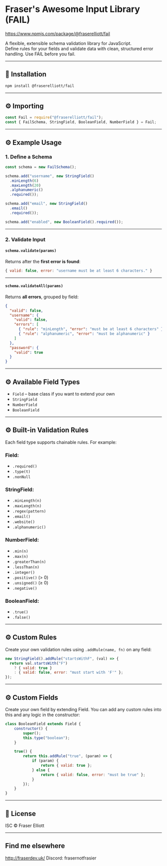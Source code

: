 # Fraser's Awesome Input Library (FAIL)

https://www.npmjs.com/package/@fraserelliott/fail

A flexible, extensible schema validation library for JavaScript.\
Define rules for your fields and validate data with clean, structured error handling.
Use FAIL before you fail.

---

## 🚀 Installation

```bash
npm install @fraserelliott/fail
```

---

## ⚙️ Importing

```js
const Fail = require("@fraserelliott/fail");
const { FailSchema, StringField, BooleanField, NumberField } = Fail;
```

---

## ⚙️ Example Usage

### 1. Define a Schema

```js
const schema = new FailSchema();

schema.add("username", new StringField()
  .minLength(6)
  .maxLength(20)
  .alphanumeric()
  .required());

schema.add("email", new StringField()
  .email()
  .required());

schema.add("enabled", new BooleanField().required());
```

---

### 2. Validate Input

#### `schema.validate(params)`

Returns after the **first error is found**:

```js
{ valid: false, error: "username must be at least 6 characters." }
```

---

#### `schema.validateAll(params)`

Returns **all errors**, grouped by field:

```json
{
  "valid": false,
  "username": {
    "valid": false,
    "errors": [
      { "rule": "minLength", "error": "must be at least 6 characters" },
      { "rule": "alphanumeric", "error": "must be alphanumeric" }
    ]
  },
  "password": {
    "valid": true
  }
}
```

---

## ⚙️ Available Field Types

- `Field` – base class if you want to extend your own
- `StringField`
- `NumberField`
- `BooleanField`

---

## ⚙️ Built-in Validation Rules

Each field type supports chainable rules. For example:

### Field:
- `.required()`
- `.type(t)`
- `.nonNull`

### StringField:

- `.minLength(n)`
- `.maxLength(n)`
- `.regex(pattern)`
- `.email()`
- `.website()`
- `.alphanumeric()`

### NumberField:

- `.min(n)`
- `.max(n)`
- `.greaterThan(n)`
- `.lessThan(n)`
- `.integer()`
- `.positive()` (> 0)
- `.unsigned()` (≥ 0)
- `.negative()`

### BooleanField:

- `.true()`
- `.false()`
---

## ⚙️ Custom Rules

Create your own validation rules using `.addRule(name, fn)` on any field:

```js
new StringField().addRule("startsWithF", (val) => {
  return val.startsWith("F")
    ? { valid: true }
    : { valid: false, error: "must start with 'F'" };
});
```

---

## ⚙️ Custom Fields

Create your own field by extending Field. You can add any custom rules into this and any logic in the constructor:

```js
class BooleanField extends Field {
    constructor() {
        super();
        this.type("boolean");
    }

    true() {
        return this.addRule("true", (param) => {
            if (param) {
                return { valid: true };
            } else {
                return { valid: false, error: "must be true" };
            }
        });
    }
}
```

---

## 📝 License

ISC © Fraser Elliott

---

## Find me elsewhere

http://fraserdev.uk/
Discord: frasernotfrasier